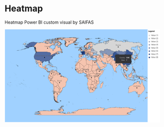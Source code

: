 # Heatmap
Heatmap Power BI custom visual by SAIFAS



![alt text](https://github.com/SAIFAS-BI/Heatmap/blob/main/demo/SAIFAS%20heatmap%20with%20tooltips.png "Heatmap demo")

